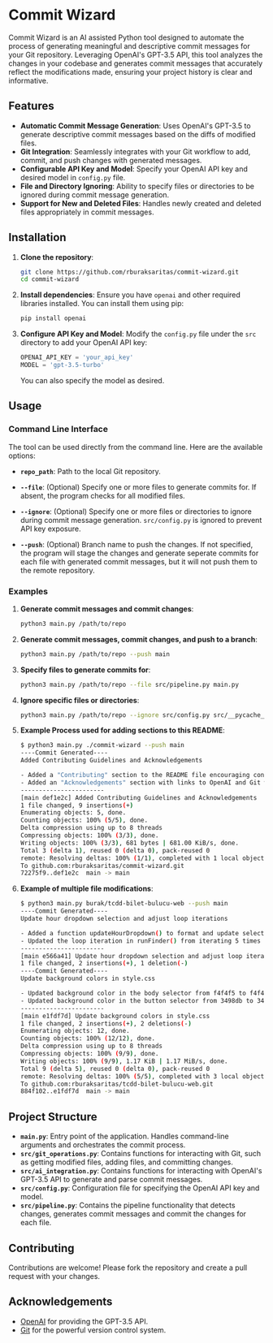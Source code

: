 # Commit Wizard

Commit Wizard is an AI assisted Python tool designed to automate the process of generating meaningful and descriptive commit messages for your Git repository. Leveraging OpenAI's GPT-3.5 API, this tool analyzes the changes in your codebase and generates commit messages that accurately reflect the modifications made, ensuring your project history is clear and informative.

## Features

- **Automatic Commit Message Generation**: Uses OpenAI's GPT-3.5 to generate descriptive commit messages based on the diffs of modified files.
- **Git Integration**: Seamlessly integrates with your Git workflow to add, commit, and push changes with generated messages.
- **Configurable API Key and Model**: Specify your OpenAI API key and desired model in `config.py` file.
- **File and Directory Ignoring**: Ability to specify files or directories to be ignored during commit message generation.
- **Support for New and Deleted Files**: Handles newly created and deleted files appropriately in commit messages.

## Installation

1. **Clone the repository**:
    ```sh
    git clone https://github.com/rburaksaritas/commit-wizard.git
    cd commit-wizard
    ```

2. **Install dependencies**:
    Ensure you have `openai` and other required libraries installed. You can install them using pip:
    ```sh
    pip install openai
    ```

3. **Configure API Key and Model**:
    Modify the `config.py` file under the `src` directory to add your OpenAI API key:
    ```python
    OPENAI_API_KEY = 'your_api_key'
    MODEL = 'gpt-3.5-turbo'
    ```
    You can also specify the model as desired.

## Usage

### Command Line Interface

The tool can be used directly from the command line. Here are the available options:

- **`repo_path`**: Path to the local Git repository.

- **`--file`**: (Optional) Specify one or more files to generate commits for. If absent, the program checks for all modified files.

- **`--ignore`**: (Optional) Specify one or more files or directories to ignore during commit message generation. `src/config.py` is ignored to prevent API key exposure.

- **`--push`**: (Optional) Branch name to push the changes. If not specified, the program will stage the changes and generate seperate commits for each file with generated commit messages, but it will not push them to the remote repository.

### Examples

1. **Generate commit messages and commit changes**:
    ```sh
    python3 main.py /path/to/repo
    ```

2. **Generate commit messages, commit changes, and push to a branch**:
    ```sh
    python3 main.py /path/to/repo --push main
    ```

3. **Specify files to generate commits for**:
    ```sh
    python3 main.py /path/to/repo --file src/pipeline.py main.py
    ```

4. **Ignore specific files or directories**:
    ```sh
    python3 main.py /path/to/repo --ignore src/config.py src/__pycache__
    ```

3. **Example Process used for adding sections to this README**:
    ```sh
    $ python3 main.py ./commit-wizard --push main
    ----Commit Generated---- 
    Added Contributing Guidelines and Acknowledgements 

    - Added a "Contributing" section to the README file encouraging contributions through forking and creating pull requests.
    - Added an "Acknowledgements" section with links to OpenAI and Git websites to acknowledge their contributions. 
    -----------------------
    [main def1e2c] Added Contributing Guidelines and Acknowledgements
    1 file changed, 9 insertions(+)
    Enumerating objects: 5, done.
    Counting objects: 100% (5/5), done.
    Delta compression using up to 8 threads
    Compressing objects: 100% (3/3), done.
    Writing objects: 100% (3/3), 681 bytes | 681.00 KiB/s, done.
    Total 3 (delta 1), reused 0 (delta 0), pack-reused 0
    remote: Resolving deltas: 100% (1/1), completed with 1 local object.
    To github.com:rburaksaritas/commit-wizard.git
    72275f9..def1e2c  main -> main
   ```

4. **Example of multiple file modifications**:
    ```sh
    $ python3 main.py burak/tcdd-bilet-bulucu-web --push main
    ----Commit Generated---- 
    Update hour dropdown selection and adjust loop iterations 

    - Added a function updateHourDropdown() to format and update selections in the hour dropdown.
    - Updated the loop iteration in runFinder() from iterating 5 times to 4 times for better performance. 
    -----------------------
    [main e566a41] Update hour dropdown selection and adjust loop iterations
    1 file changed, 2 insertions(+), 1 deletion(-)
    ----Commit Generated---- 
    Update background colors in style.css 

    - Updated background color in the body selector from f4f4f5 to f4f4f4.
    - Updated background color in the button selector from 3498db to 3498dd. 
    -----------------------
    [main e1fdf7d] Update background colors in style.css
    1 file changed, 2 insertions(+), 2 deletions(-)
    Enumerating objects: 12, done.
    Counting objects: 100% (12/12), done.
    Delta compression using up to 8 threads
    Compressing objects: 100% (9/9), done.
    Writing objects: 100% (9/9), 1.17 KiB | 1.17 MiB/s, done.
    Total 9 (delta 5), reused 0 (delta 0), pack-reused 0
    remote: Resolving deltas: 100% (5/5), completed with 3 local objects.
    To github.com:rburaksaritas/tcdd-bilet-bulucu-web.git
    884f102..e1fdf7d  main -> main
    ```

## Project Structure

- **`main.py`**: Entry point of the application. Handles command-line arguments and orchestrates the commit process.
- **`src/git_operations.py`**: Contains functions for interacting with Git, such as getting modified files, adding files, and committing changes.
- **`src/ai_integration.py`**: Contains functions for interacting with OpenAI's GPT-3.5 API to generate and parse commit messages.
- **`src/config.py`**: Configuration file for specifying the OpenAI API key and model.
- **`src/pipeline.py`**: Contains the pipeline functionality that detects changes, generates commit messages and commit the changes for each file.

## Contributing

Contributions are welcome! Please fork the repository and create a pull request with your changes.

## Acknowledgements

- [OpenAI](https://openai.com/) for providing the GPT-3.5 API.
- [Git](https://git-scm.com/) for the powerful version control system.
